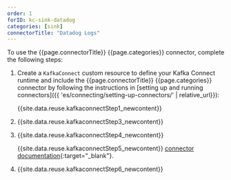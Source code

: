 ```yaml
---
order: 1
forID: kc-sink-datadog
categories: [sink]
connectorTitle: "Datadog Logs"
---
```


To use the {{page.connectorTitle}} {{page.categories}} connector, complete the following steps:

1. Create a `KafkaConnect` custom resource to define your Kafka Connect runtime and include the {{page.connectorTitle}} {{page.categories}} connector by following the instructions in [setting up and running connectors]({{ 'es/connecting/setting-up-connectors/' | relative_url}}):

   {{site.data.reuse.kafkaconnectStep1_newcontent}}

2. {{site.data.reuse.kafkaconnectStep3_newcontent}}  

3. {{site.data.reuse.kafkaconnectStep4_newcontent}}
   
   {{site.data.reuse.kafkaconnectStep5_newcontent}} [connector documentation](https://github.com/DataDog/datadog-kafka-connect-logs?tab=readme-ov-file#parameters){:target="_blank"}.         

4. {{site.data.reuse.kafkaconnectStep6_newcontent}}
